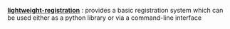 **[lightweight-registration](https://github.com/rinikerlab/lightweight-registration)** : provides a basic registration system which can be used either as a python library or via a command-line interface